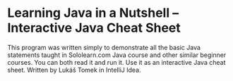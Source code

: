 # Learning Java in a Nutshell – Interactive Java Cheat Sheet
This program was written simply to demonstrate all the basic Java statements taught in Sololearn.com Java course and other similar beginner courses. You can both read it and run it. Use it as an interactive Java cheat sheet. Written by Lukáš Tomek in IntelliJ Idea.
